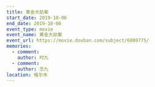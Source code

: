 ```yaml
---
title: 黄金大劫案
start_date: 2019-10-06
end_date: 2019-10-06
event_type: movie
event_name: 黄金大劫案
event_url: https://movie.douban.com/subject/6080775/
memories:
  - comment: 
    author: 时九
  - comment: 
    author: 念九  
location: 格尔木
---
```

